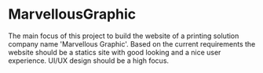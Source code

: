 # MarvellousGraphic
The main focus of this project to build the website of a printing solution company name 'Marvellous Graphic'. Based on the current requirements the website should be a statics site with good looking and a nice user experience. UI/UX design should be a high focus.
